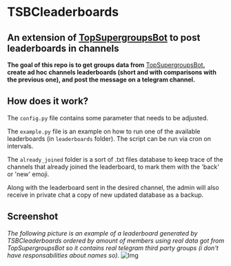 # TSBCleaderboards
## An extension of [TopSupergroupsBot](https://github.com/91DarioDev/TopSupergroupsBot) to post leaderboards in channels

**The goal of this repo is to get groups data from** [TopSupergroupsBot](https://github.com/91DarioDev/TopSupergroupsBot)**, create ad hoc channels leaderboards (short and with comparisons with the previous one), and post the message on a telegram channel.**

## How does it work?
The `config.py` file contains some parameter that needs to be adjusted.

The `example.py` file is an example on how to run one of the available leaderboards (in `leaderboards` folder).
The script can be run via cron on intervals.

The `already_joined` folder is a sort of .txt files database to keep trace of the channels that already joined the leaderboard, to mark them with the 'back' or 'new' emoji.

Along with the leaderboard sent in the desired channel, the admin will also receive in private chat a copy of new updated database as a backup.

## Screenshot
_The following picture is an example of a leaderboard generated by TSBCleaderboards ordered by amount of members using real data got from TopSupergroupsBot so it contains real telegram third party groups (i don't have responsabilities about names so)._
![Img](/resources/screenshots/example1.jpg")
